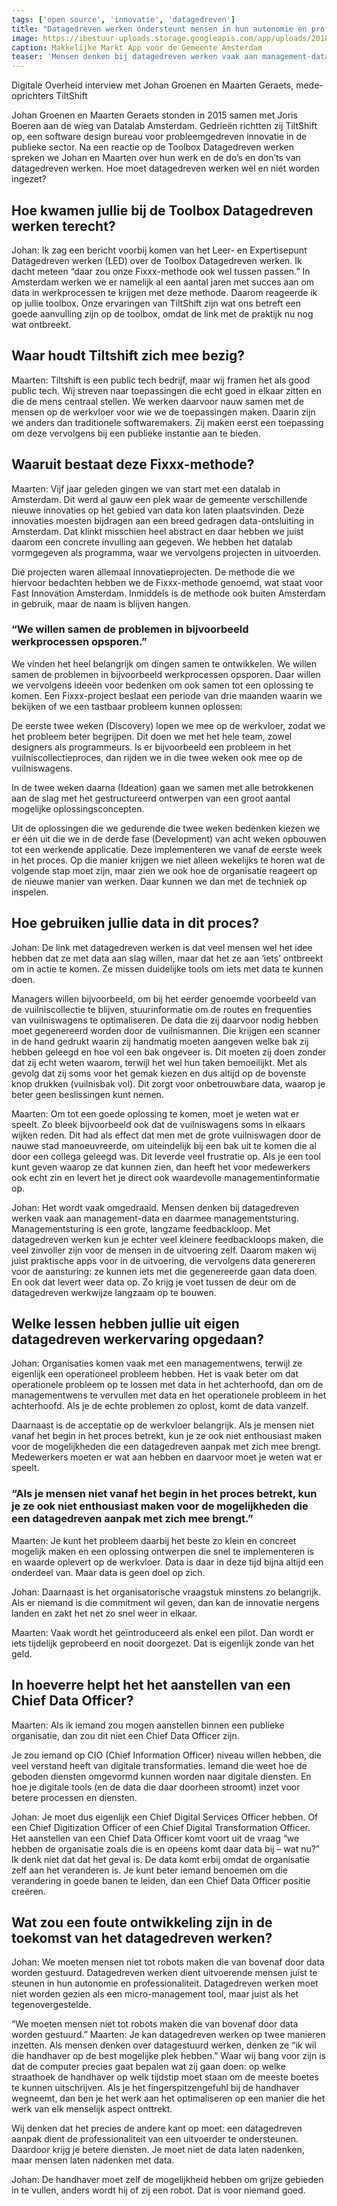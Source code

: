 ```yaml
---
tags: ['open source', 'innovatie', 'datagedreven']
title: "Datagedreven werken ondersteunt mensen in hun autonomie en professionaliteit"
image: https://ibestuur-uploads.storage.googleapis.com/app/uploads/2018/03/2629.jpg
caption: Makkelijke Markt App voor de Gemeente Amsterdam
teaser: 'Mensen denken bij datagedreven werken vaak aan management-data en daarmee managementsturing. Managementsturing is een grote, langzame feedbackloop. Met datagedreven werken kun je echter veel kleinere feedbackloops maken, die veel zinvoller zijn voor de mensen in de uitvoering zelf. Daarom maken wij juist praktische apps voor in de uitvoering, die vervolgens data genereren voor de aansturing: ze kunnen iets met die gegenereerde gaan data doen. En ook dat levert weer data op. Zo krijg je voet tussen de deur om de datagedreven werkwijze langzaam op te bouwen.'
---
```

Digitale Overheid interview met Johan Groenen en Maarten Geraets, mede-oprichters TiltShift

Johan Groenen en Maarten Geraets stonden in 2015 samen met Joris Boeren aan de wieg van Datalab Amsterdam. Gedrieën richtten zij TiltShift op, een software design bureau voor probleemgedreven innovatie in de publieke sector. Na een reactie op de Toolbox Datagedreven werken spreken we Johan en Maarten over hun werk en de do’s en don’ts van datagedreven werken. Hoe moet datagedreven werken wèl en niét worden ingezet?

## Hoe kwamen jullie bij de Toolbox Datagedreven werken terecht?

Johan: Ik zag een bericht voorbij komen van het Leer- en Expertisepunt Datagedreven werken (LED) over de Toolbox Datagedreven werken. Ik dacht meteen “daar zou onze Fixxx-methode ook wel tussen passen.” In Amsterdam werken we er namelijk al een aantal jaren met succes aan om data in werkprocessen te krijgen met deze methode. Daarom reageerde ik op jullie toolbox. Onze ervaringen van TiltShift zijn wat ons betreft een goede aanvulling zijn op de toolbox, omdat de link met de praktijk nu nog wat ontbreekt.

## Waar houdt Tiltshift zich mee bezig?

Maarten: Tiltshift is een public tech bedrijf, maar wij framen het als good public tech. Wij streven naar toepassingen die echt goed in elkaar zitten en die de mens centraal stellen. We werken daarvoor nauw samen met de mensen op de werkvloer voor wie we de toepassingen maken. Daarin zijn we anders dan traditionele softwaremakers. Zij maken eerst een toepassing om deze vervolgens bij een publieke instantie aan te bieden.

## Waaruit bestaat deze Fixxx-methode?

Maarten: Vijf jaar geleden gingen we van start met een datalab in Amsterdam. Dit werd al gauw een plek waar de gemeente verschillende nieuwe innovaties op het gebied van data kon laten plaatsvinden. Deze innovaties moesten bijdragen aan een breed gedragen data-ontsluiting in Amsterdam. Dat klinkt misschien heel abstract en daar hebben we juist daarom een concrete invulling aan gegeven. We hebben het datalab vormgegeven als programma, waar we vervolgens projecten in uitvoerden.

Die projecten waren allemaal innovatieprojecten. De methode die we hiervoor bedachten hebben we de Fixxx-methode genoemd, wat staat voor Fast Innovation Amsterdam. Inmiddels is de methode ook buiten Amsterdam in gebruik, maar de naam is blijven hangen.

### “We willen samen de problemen in bijvoorbeeld werkprocessen opsporen.”

We vinden het heel belangrijk om dingen samen te ontwikkelen. We willen samen de problemen in bijvoorbeeld werkprocessen opsporen. Daar willen we vervolgens ideeën voor bedenken om ook samen tot een oplossing te komen. Een Fixxx-project beslaat een periode van drie maanden waarin we bekijken of we een tastbaar probleem kunnen oplossen:

De eerste twee weken (Discovery) lopen we mee op de werkvloer, zodat we het probleem beter begrijpen. Dit doen we met het hele team, zowel designers als programmeurs. Is er bijvoorbeeld een probleem in het vuilniscollectieproces, dan rijden we in die twee weken ook mee op de vuilniswagens.

In de twee weken daarna (Ideation) gaan we samen met alle betrokkenen aan de slag met het gestructureerd ontwerpen van een groot aantal mogelijke oplossingsconcepten.

Uit de oplossingen die we gedurende die twee weken bedenken kiezen we er één uit die we in de derde fase (Development) van acht weken opbouwen tot een werkende applicatie. Deze implementeren we vanaf de eerste week in het proces. Op die manier krijgen we niet alleen wekelijks te horen wat de volgende stap moet zijn, maar zien we ook hoe de organisatie reageert op de nieuwe manier van werken. Daar kunnen we dan met de techniek op inspelen.

## Hoe gebruiken jullie data in dit proces?

Johan: De link met datagedreven werken is dat veel mensen wel het idee hebben dat ze met data aan slag willen, maar dat het ze aan ‘iets’ ontbreekt om in actie te komen. Ze missen duidelijke tools om iets met data te kunnen doen.

Managers willen bijvoorbeeld, om bij het eerder genoemde voorbeeld van de vuilniscollectie te blijven, stuurinformatie om de routes en frequenties van vuilniswagens te optimaliseren. De data die zij daarvoor nodig hebben moet gegenereerd worden door de vuilnismannen. Die krijgen een scanner in de hand gedrukt waarin zij handmatig moeten aangeven welke bak zij hebben geleegd en hoe vol een bak ongeveer is. Dit moeten zij doen zonder dat zij echt weten waarom, terwijl het wel hun taken bemoeilijkt. Met als gevolg dat zij soms voor het gemak kiezen en dus altijd op de bovenste knop drukken (vuilnisbak vol). Dit zorgt voor onbetrouwbare data, waarop je beter geen beslissingen kunt nemen.

Maarten: Om tot een goede oplossing te komen, moet je weten wat er speelt. Zo bleek bijvoorbeeld ook dat de vuilniswagens soms in elkaars wijken reden. Dit had als effect dat men met de grote vuilniswagen door de nauwe stad manoeuvreerde, om uiteindelijk bij een bak uit te komen die al door een collega geleegd was. Dit leverde veel frustratie op. Als je een tool kunt geven waarop ze dat kunnen zien, dan heeft het voor medewerkers ook echt zin en levert het je direct ook waardevolle managementinformatie op.

Johan: Het wordt vaak omgedraaid. Mensen denken bij datagedreven werken vaak aan management-data en daarmee managementsturing. Managementsturing is een grote, langzame feedbackloop. Met datagedreven werken kun je echter veel kleinere feedbackloops maken, die veel zinvoller zijn voor de mensen in de uitvoering zelf. Daarom maken wij juist praktische apps voor in de uitvoering, die vervolgens data genereren voor de aansturing: ze kunnen iets met die gegenereerde gaan data doen. En ook dat levert weer data op. Zo krijg je voet tussen de deur om de datagedreven werkwijze langzaam op te bouwen.

## Welke lessen hebben jullie uit eigen datagedreven werkervaring opgedaan?

Johan: Organisaties komen vaak met een managementwens, terwijl ze eigenlijk een operationeel probleem hebben. Het is vaak beter om dat operationele probleem op te lossen met data in het achterhoofd, dan om de managementwens te vervullen met data en het operationele probleem in het achterhoofd. Als je de echte problemen zo oplost, komt de data vanzelf.

Daarnaast is de acceptatie op de werkvloer belangrijk. Als je mensen niet vanaf het begin in het proces betrekt, kun je ze ook niet enthousiast maken voor de mogelijkheden die een datagedreven aanpak met zich mee brengt. Medewerkers moeten er wat aan hebben en daarvoor moet je weten wat er speelt.

### “Als je mensen niet vanaf het begin in het proces betrekt, kun je ze ook niet enthousiast maken voor de mogelijkheden die een datagedreven aanpak met zich mee brengt.”

Maarten: Je kunt het probleem daarbij het beste zo klein en concreet mogelijk maken en een oplossing ontwerpen die snel te implementeren is en waarde oplevert op de werkvloer. Data is daar in deze tijd bijna altijd een onderdeel van. Maar data is geen doel op zich.

Johan: Daarnaast is het organisatorische vraagstuk minstens zo belangrijk. Als er niemand is die commitment wil geven, dan kan de innovatie nergens landen en zakt het net zo snel weer in elkaar.

Maarten: Vaak wordt het geïntroduceerd als enkel een pilot. Dan wordt er iets tijdelijk geprobeerd en nooit doorgezet. Dat is eigenlijk zonde van het geld.

## In hoeverre helpt het het aanstellen van een Chief Data Officer?

Maarten: Als ik iemand zou mogen aanstellen binnen een publieke organisatie, dan zou dit niet een Chief Data Officer zijn.

Je zou iemand op CIO (Chief Information Officer) niveau willen hebben, die veel verstand heeft van digitale transformaties. Iemand die weet hoe de geboden diensten omgevormd kunnen worden naar digitale diensten. En hoe je digitale tools (en de data die daar doorheen stroomt) inzet voor betere processen en diensten.

Johan: Je moet dus eigenlijk een Chief Digital Services Officer hebben. Of een Chief Digitization Officer of een Chief Digital Transformation Officer. Het aanstellen van een Chief Data Officer komt voort uit de vraag “we hebben de organisatie zoals die is en opeens komt daar data bij – wat nu?” Ik denk niet dat dat het geval is. De data komt erbij omdat de organisatie zelf aan het veranderen is. Je kunt beter iemand benoemen om die verandering in goede banen te leiden, dan een Chief Data Officer positie creëren.

## Wat zou een foute ontwikkeling zijn in de toekomst van het datagedreven werken?

Johan: We moeten mensen niet tot robots maken die van bovenaf door data worden gestuurd. Datagedreven werken dient uitvoerende mensen juist te steunen in hun autonomie en professionaliteit. Datagedreven werken moet niet worden gezien als een micro-management tool, maar juist als het tegenovergestelde.

“We moeten mensen niet tot robots maken die van bovenaf door data worden gestuurd.”
Maarten: Je kan datagedreven werken op twee manieren inzetten. Als mensen denken over datagestuurd werken, denken ze “ik wil die handhaver op de best mogelijke plek hebben.” Waar wij bang voor zijn is dat de computer precies gaat bepalen wat zij gaan doen: op welke straathoek de handhaver op welk tijdstip moet staan om de meeste boetes te kunnen uitschrijven. Als je het fingerspitzengefuhl bij de handhaver wegneemt, dan ben je het werk aan het optimaliseren op een manier die het werk van elk menselijk aspect onttrekt.

Wij denken dat het precies de andere kant op moet: een datagedreven aanpak dient de professionaliteit van een uitvoerder te ondersteunen. Daardoor krijg je betere diensten. Je moet niet de data laten nadenken, maar mensen laten nadenken met data.

Johan: De handhaver moet zelf de mogelijkheid hebben om grijze gebieden in te vullen, anders wordt hij of zij een robot. Dat is voor niemand goed.